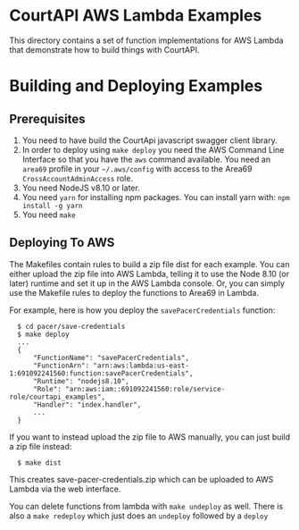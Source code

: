 # CourtAPI AWS Lambda Examples

This directory contains a set of function implementations for AWS Lambda that
demonstrate how to build things with CourtAPI.

# Building and Deploying Examples

## Prerequisites

1. You need to have build the CourtApi javascript swagger client library.
2. In order to deploy using `make deploy` you need the AWS Command Line
   Interface so that you have the `aws` command available.  You need an
   `area69` profile in your `~/.aws/config` with access to the Area69
   `CrossAccountAdminAccess` role.
3. You need NodeJS v8.10 or later.
4. You need `yarn` for installing npm packages.  You can install yarn with:
   `npm install -g yarn`
5. You need `make`

## Deploying To AWS

The Makefiles contain rules to build a zip file dist for each example.  You can
either upload the zip file into AWS Lambda, telling it to use the Node 8.10 (or
later) runtime and set it up in the AWS Lambda console.  Or, you can simply use
the Makefile rules to deploy the functions to Area69 in Lambda.

For example, here is how you deploy the `savePacerCredentials` function:

```shell
  $ cd pacer/save-credentials
  $ make deploy
  ...
  {
      "FunctionName": "savePacerCredentials",
      "FunctionArn": "arn:aws:lambda:us-east-1:691092241560:function:savePacerCredentials",
      "Runtime": "nodejs8.10",
      "Role": "arn:aws:iam::691092241560:role/service-role/courtapi_examples",
      "Handler": "index.handler",
      ...
  }
```

If you want to instead upload the zip file to AWS manually, you can just build
a zip file instead:

```shell
  $ make dist
```

This creates save-pacer-credentials.zip which can be uploaded to AWS Lambda via
the web interface.

You can delete functions from lambda with `make undeploy` as well.  There is
also a `make redeploy` which just does an `undeploy` followed by a `deploy`
